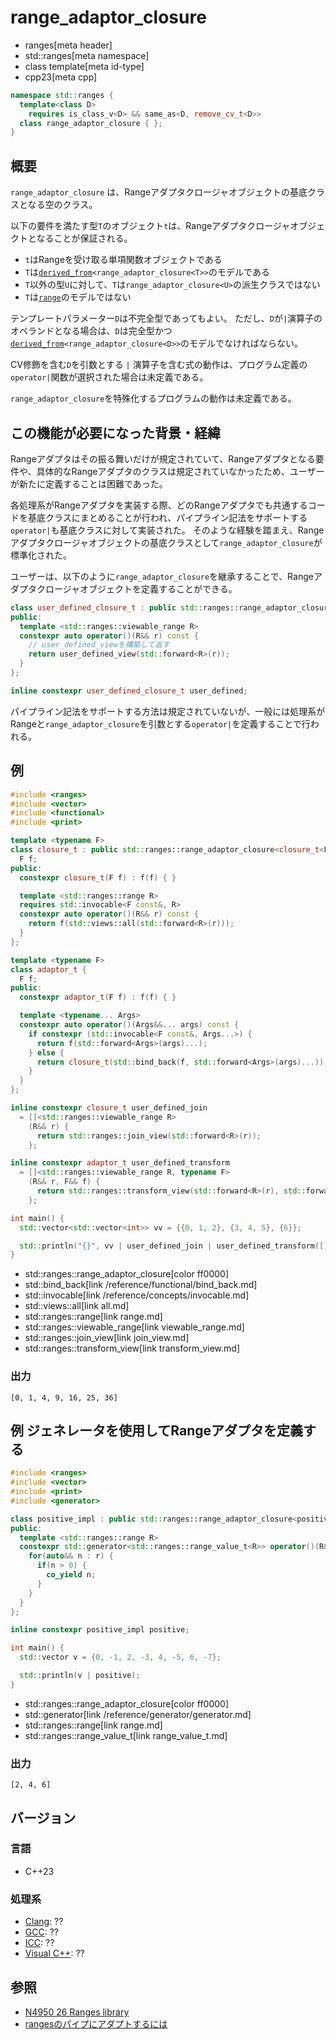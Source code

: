 # range_adaptor_closure
* ranges[meta header]
* std::ranges[meta namespace]
* class template[meta id-type]
* cpp23[meta cpp]

```cpp
namespace std::ranges {
  template<class D>
    requires is_class_v<D> && same_as<D, remove_cv_t<D>>
  class range_adaptor_closure { };
}
```

## 概要
`range_adaptor_closure` は、Rangeアダプタクロージャオブジェクトの基底クラスとなる空のクラス。

以下の要件を満たす型`T`のオブジェクト`t`は、Rangeアダプタクロージャオブジェクトとなることが保証される。

- `t`はRangeを受け取る単項関数オブジェクトである
- `T`は[`derived_from`](/reference/concepts/derived_from.md)`<range_adaptor_closure<T>>`のモデルである
- `T`以外の型`U`に対して、`T`は`range_adaptor_closure<U>`の派生クラスではない
- `T`は[`range`](range.md)のモデルではない

テンプレートパラメーター`D`は不完全型であってもよい。
ただし、`D`が`|`演算子のオペランドとなる場合は、`D`は完全型かつ[`derived_from`](/reference/concepts/derived_from.md)`<range_adaptor_closure<D>>`のモデルでなければならない。

CV修飾を含む`D`を引数とする `|` 演算子を含む式の動作は、プログラム定義の`operator|`関数が選択された場合は未定義である。

`range_adaptor_closure`を特殊化するプログラムの動作は未定義である。

## この機能が必要になった背景・経緯

Rangeアダプタはその振る舞いだけが規定されていて、Rangeアダプタとなる要件や、具体的なRangeアダプタのクラスは規定されていなかったため、ユーザーが新たに定義することは困難であった。

各処理系がRangeアダプタを実装する際、どのRangeアダプタでも共通するコードを基底クラスにまとめることが行われ、パイプライン記法をサポートする`operator|`も基底クラスに対して実装された。
そのような経験を踏まえ、Rangeアダプタクロージャオブジェクトの基底クラスとして`range_adaptor_closure`が標準化された。

ユーザーは、以下のように`range_adaptor_closure`を継承することで、Rangeアダプタクロージャオブジェクトを定義することができる。

```cpp
class user_defined_closure_t : public std::ranges::range_adaptor_closure<user_defined_closure_t> {
public:
  template <std::ranges::viewable_range R>
  constexpr auto operator()(R&& r) const {
    // user_defined_viewを構築して返す
    return user_defined_view(std::forward<R>(r));
  }
};

inline constexpr user_defined_closure_t user_defined;
```

パイプライン記法をサポートする方法は規定されていないが、一般には処理系がRangeと`range_adaptor_closure`を引数とする`operator|`を定義することで行われる。

## 例
```cpp example
#include <ranges>
#include <vector>
#include <functional>
#include <print>

template <typename F>
class closure_t : public std::ranges::range_adaptor_closure<closure_t<F>> {
  F f;
public:
  constexpr closure_t(F f) : f(f) { }

  template <std::ranges::range R>
  requires std::invocable<F const&, R>
  constexpr auto operator()(R&& r) const {
    return f(std::views::all(std::forward<R>(r)));
  }
};

template <typename F>
class adaptor_t {
  F f;
public:
  constexpr adaptor_t(F f) : f(f) { }

  template <typename... Args>
  constexpr auto operator()(Args&&... args) const {
    if constexpr (std::invocable<F const&, Args...>) {
      return f(std::forward<Args>(args)...);
    } else {
      return closure_t(std::bind_back(f, std::forward<Args>(args)...));
    }
  }
};

inline constexpr closure_t user_defined_join
  = []<std::ranges::viewable_range R>
    (R&& r) {
      return std::ranges::join_view(std::forward<R>(r));
    };

inline constexpr adaptor_t user_defined_transform
  = []<std::ranges::viewable_range R, typename F>
    (R&& r, F&& f) {
      return std::ranges::transform_view(std::forward<R>(r), std::forward<F>(f));
    };

int main() {
  std::vector<std::vector<int>> vv = {{0, 1, 2}, {3, 4, 5}, {6}};

  std::println("{}", vv | user_defined_join | user_defined_transform([](int x){ return x * x; }));
}
```
* std::ranges::range_adaptor_closure[color ff0000]
* std::bind_back[link /reference/functional/bind_back.md]
* std::invocable[link /reference/concepts/invocable.md]
* std::views::all[link all.md]
* std::ranges::range[link range.md]
* std::ranges::viewable_range[link viewable_range.md]
* std::ranges::join_view[link join_view.md]
* std::ranges::transform_view[link transform_view.md]

### 出力
```
[0, 1, 4, 9, 16, 25, 36]
```

## 例 ジェネレータを使用してRangeアダプタを定義する
```cpp example
#include <ranges>
#include <vector>
#include <print>
#include <generator>

class positive_impl : public std::ranges::range_adaptor_closure<positive_impl> {
public:
  template <std::ranges::range R>
  constexpr std::generator<std::ranges::range_value_t<R>> operator()(R&& r) const {
    for(auto&& n : r) {
      if(n > 0) {
        co_yield n;
      }
    }
  }
};

inline constexpr positive_impl positive;

int main() {
  std::vector v = {0, -1, 2, -3, 4, -5, 6, -7};

  std::println(v | positive);
}
```
* std::ranges::range_adaptor_closure[color ff0000]
* std::generator[link /reference/generator/generator.md]
* std::ranges::range[link range.md]
* std::ranges::range_value_t[link range_value_t.md]

### 出力
```
[2, 4, 6]
```

## バージョン
### 言語
- C++23

### 処理系
- [Clang](/implementation.md#clang): ??
- [GCC](/implementation.md#gcc): ??
- [ICC](/implementation.md#icc): ??
- [Visual C++](/implementation.md#visual_cpp): ??

## 参照
- [N4950 26 Ranges library](https://timsong-cpp.github.io/cppwp/n4950/ranges)
- [rangesのパイプにアダプトするには](https://onihusube.hatenablog.com/entry/2022/04/24/010041)
